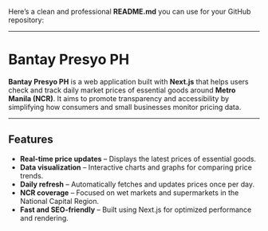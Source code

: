 Here’s a clean and professional **README.md** you can use for your GitHub repository:

---

# Bantay Presyo PH

**Bantay Presyo PH** is a web application built with **Next.js** that helps users check and track daily market prices of essential goods around **Metro Manila (NCR)**.
It aims to promote transparency and accessibility by simplifying how consumers and small businesses monitor pricing data.

---

## Features

* **Real-time price updates** – Displays the latest prices of essential goods.
* **Data visualization** – Interactive charts and graphs for comparing price trends.
* **Daily refresh** – Automatically fetches and updates prices once per day.
* **NCR coverage** – Focused on wet markets and supermarkets in the National Capital Region.
* **Fast and SEO-friendly** – Built using Next.js for optimized performance and rendering.

